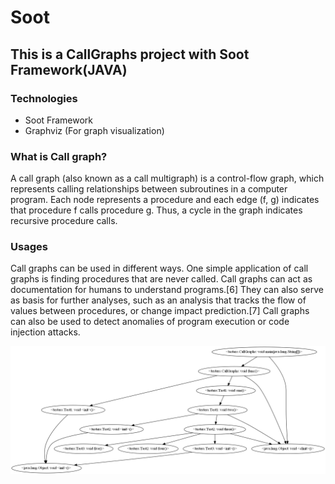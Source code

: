 # Soot

## This is a CallGraphs project with Soot Framework(JAVA)

### Technologies
* Soot Framework
* Graphviz (For graph visualization)

### What is Call graph?
A call graph (also known as a call multigraph) is a control-flow graph, which represents calling relationships between subroutines in a computer program. Each node represents a procedure and each edge (f, g) indicates that procedure f calls procedure g. Thus, a cycle in the graph indicates recursive procedure calls.

### Usages
Call graphs can be used in different ways. One simple application of call graphs is finding procedures that are never called. Call graphs can act as documentation for humans to understand programs.[6] They can also serve as basis for further analyses, such as an analysis that tracks the flow of values between procedures, or change impact prediction.[7] Call graphs can also be used to detect anomalies of program execution or code injection attacks.

![graphviz-output](https://github.com/pouyakz/Soot/blob/master/output.png)
